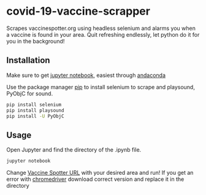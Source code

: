 # covid-19-vaccine-scrapper
Scrapes vaccinespotter.org using headless selenium and alarms you when a vaccine is found in your area.  Quit refreshing endlessly, let python do it for you in the background!

## Installation
Make sure to get [jupyter notebook](https://jupyter.org/install), easiest through [andaconda](https://docs.anaconda.com/anaconda/install/)


Use the package manager [pip](https://pip.pypa.io/en/stable/) to install selenium to scrape and playsound, PyObjC for sound.

```bash
pip install selenium
pip install playsound
pip install -U PyObjC
```

## Usage

Open Jupyter and find the directory of the .ipynb file.

```bash
jupyter notebook
```

Change [Vaccine Spotter URL](https://www.vaccinespotter.org/) with your desired area and run!  If you get an error with [chromedriver](https://chromedriver.chromium.org/) download correct version and replace it in the directory






